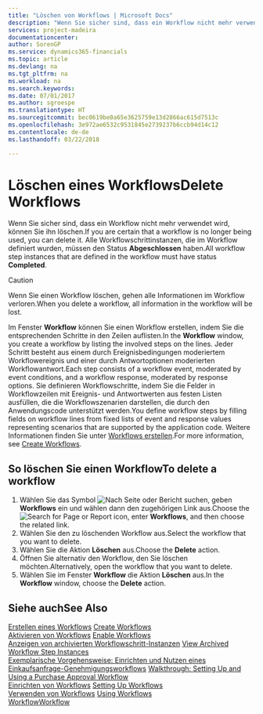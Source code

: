 ```yaml
---
title: "Löschen von Workflows | Microsoft Docs"
description: "Wenn Sie sicher sind, dass ein Workflow nicht mehr verwendet wird, können Sie ihn löschen. Alle Workflowschrittinstanzen, die im Workflow definiert wurden, müssen den Status **Abgeschlossen** haben."
services: project-madeira
documentationcenter: 
author: SorenGP
ms.service: dynamics365-financials
ms.topic: article
ms.devlang: na
ms.tgt_pltfrm: na
ms.workload: na
ms.search.keywords: 
ms.date: 07/01/2017
ms.author: sgroespe
ms.translationtype: HT
ms.sourcegitcommit: bec0619be0a65e3625759e13d2866ac615d7513c
ms.openlocfilehash: 3e972ae6532c9531845e2739237b6ccb94d14c12
ms.contentlocale: de-de
ms.lasthandoff: 03/22/2018

---
```

# <a name="delete-workflows"></a><span data-ttu-id="68f03-104">Löschen eines Workflows</span><span class="sxs-lookup"><span data-stu-id="68f03-104">Delete Workflows</span></span>
<span data-ttu-id="68f03-105">Wenn Sie sicher sind, dass ein Workflow nicht mehr verwendet wird, können Sie ihn löschen.</span><span class="sxs-lookup"><span data-stu-id="68f03-105">If you are certain that a workflow is no longer being used, you can delete it.</span></span> <span data-ttu-id="68f03-106">Alle Workflowschrittinstanzen, die im Workflow definiert wurden, müssen den Status **Abgeschlossen** haben.</span><span class="sxs-lookup"><span data-stu-id="68f03-106">All workflow step instances that are defined in the workflow must have status **Completed**.</span></span>  

> [!CAUTION]  
>  <span data-ttu-id="68f03-107">Wenn Sie einen Workflow löschen, gehen alle Informationen im Workflow verloren.</span><span class="sxs-lookup"><span data-stu-id="68f03-107">When you delete a workflow, all information in the workflow will be lost.</span></span>  

 <span data-ttu-id="68f03-108">Im Fenster **Workflow** können Sie einen Workflow erstellen, indem Sie die entsprechenden Schritte in den Zeilen auflisten.</span><span class="sxs-lookup"><span data-stu-id="68f03-108">In the **Workflow** window, you create a workflow by listing the involved steps on the lines.</span></span> <span data-ttu-id="68f03-109">Jeder Schritt besteht aus einem durch Ereignisbedingungen moderiertem Workflowereignis und einer durch Antwortoptionen moderierten Workflowantwort.</span><span class="sxs-lookup"><span data-stu-id="68f03-109">Each step consists of a workflow event, moderated by event conditions, and a workflow response, moderated by response options.</span></span> <span data-ttu-id="68f03-110">Sie definieren Workflowschritte, indem Sie die Felder in Workflowzeilen mit Ereignis- und Antwortwerten aus festen Listen ausfüllen, die die Workflowszenarien darstellen, die durch den Anwendungscode unterstützt werden.</span><span class="sxs-lookup"><span data-stu-id="68f03-110">You define workflow steps by filling fields on workflow lines from fixed lists of event and response values representing scenarios that are supported by the application code.</span></span> <span data-ttu-id="68f03-111">Weitere Informationen finden Sie unter [Workflows erstellen](across-how-to-create-workflows.md).</span><span class="sxs-lookup"><span data-stu-id="68f03-111">For more information, see [Create Workflows](across-how-to-create-workflows.md).</span></span>  

## <a name="to-delete-a-workflow"></a><span data-ttu-id="68f03-112">So löschen Sie einen Workflow</span><span class="sxs-lookup"><span data-stu-id="68f03-112">To delete a workflow</span></span>  
1.  <span data-ttu-id="68f03-113">Wählen Sie das Symbol ![Nach Seite oder Bericht suchen](media/ui-search/search_small.png "Symbol Nach Seite oder Bericht suchen"), geben **Workflows** ein und wählen dann den zugehörigen Link aus.</span><span class="sxs-lookup"><span data-stu-id="68f03-113">Choose the ![Search for Page or Report](media/ui-search/search_small.png "Search for Page or Report icon") icon, enter **Workflows**, and then choose the related link.</span></span>  
2.  <span data-ttu-id="68f03-114">Wählen Sie den zu löschenden Workflow aus.</span><span class="sxs-lookup"><span data-stu-id="68f03-114">Select the workflow that you want to delete.</span></span>  
3.  <span data-ttu-id="68f03-115">Wählen Sie die Aktion **Löschen** aus.</span><span class="sxs-lookup"><span data-stu-id="68f03-115">Choose the **Delete** action.</span></span>  
4.  <span data-ttu-id="68f03-116">Öffnen Sie alternativ den Workflow, den Sie löschen möchten.</span><span class="sxs-lookup"><span data-stu-id="68f03-116">Alternatively, open the workflow that you want to delete.</span></span>  
5.  <span data-ttu-id="68f03-117">Wählen Sie im Fenster **Workflow** die Aktion **Löschen** aus.</span><span class="sxs-lookup"><span data-stu-id="68f03-117">In the **Workflow** window, choose the **Delete** action.</span></span>  

## <a name="see-also"></a><span data-ttu-id="68f03-118">Siehe auch</span><span class="sxs-lookup"><span data-stu-id="68f03-118">See Also</span></span>  
 <span data-ttu-id="68f03-119">[Erstellen eines Workflows](across-how-to-create-workflows.md) </span><span class="sxs-lookup"><span data-stu-id="68f03-119">[Create Workflows](across-how-to-create-workflows.md) </span></span>  
 <span data-ttu-id="68f03-120">[Aktivieren von Workflows](across-how-to-enable-workflows.md) </span><span class="sxs-lookup"><span data-stu-id="68f03-120">[Enable Workflows](across-how-to-enable-workflows.md) </span></span>  
 <span data-ttu-id="68f03-121">[Anzeigen von archivierten Workflowschritt-Instanzen](across-how-to-view-archived-workflow-step-instances.md) </span><span class="sxs-lookup"><span data-stu-id="68f03-121">[View Archived Workflow Step Instances](across-how-to-view-archived-workflow-step-instances.md) </span></span>  
 <span data-ttu-id="68f03-122">[Exemplarische Vorgehensweise: Einrichten und Nutzen eines Einkaufsanfrage-Genehmigungsworkflows](walkthrough-setting-up-and-using-a-purchase-approval-workflow.md) </span><span class="sxs-lookup"><span data-stu-id="68f03-122">[Walkthrough: Setting Up and Using a Purchase Approval Workflow](walkthrough-setting-up-and-using-a-purchase-approval-workflow.md) </span></span>  
 <span data-ttu-id="68f03-123">[Einrichten von Workflows](across-set-up-workflows.md) </span><span class="sxs-lookup"><span data-stu-id="68f03-123">[Setting Up Workflows](across-set-up-workflows.md) </span></span>  
 <span data-ttu-id="68f03-124">[Verwenden von Workflows](across-use-workflows.md) </span><span class="sxs-lookup"><span data-stu-id="68f03-124">[Using Workflows](across-use-workflows.md) </span></span>  
 [<span data-ttu-id="68f03-125">Workflow</span><span class="sxs-lookup"><span data-stu-id="68f03-125">Workflow</span></span>](across-workflow.md)   

